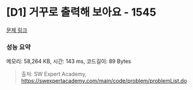 # [D1] 거꾸로 출력해 보아요 - 1545 

[문제 링크](https://swexpertacademy.com/main/code/problem/problemDetail.do?contestProbId=AV2gbY0qAAQBBAS0) 

### 성능 요약

메모리: 58,264 KB, 시간: 143 ms, 코드길이: 89 Bytes



> 출처: SW Expert Academy, https://swexpertacademy.com/main/code/problem/problemList.do
